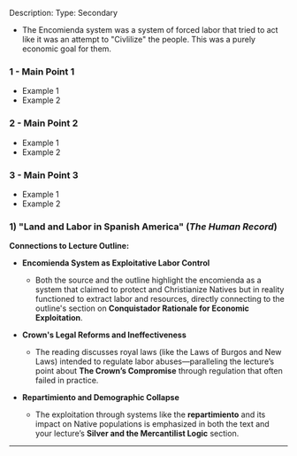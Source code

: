 Description: 
Type: Secondary 
- The Encomienda system was a system of forced labor that tried to act like it was an attempt to "Civlilize" the people. This was a purely economic goal for them.
### 1 - Main Point 1
- Example 1
- Example 2
### 2 - Main Point 2
- Example 1
- Example 2
### 3 - Main Point 3
- Example 1
- Example 2

### 1) **"Land and Labor in Spanish America" (_The Human Record_)**

**Connections to Lecture Outline:**

- **Encomienda System as Exploitative Labor Control**
    
    - Both the source and the outline highlight the encomienda as a system that claimed to protect and Christianize Natives but in reality functioned to extract labor and resources, directly connecting to the outline's section on **Conquistador Rationale for Economic Exploitation**.
        
- **Crown's Legal Reforms and Ineffectiveness**
    
    - The reading discusses royal laws (like the Laws of Burgos and New Laws) intended to regulate labor abuses—paralleling the lecture’s point about **The Crown’s Compromise** through regulation that often failed in practice.
        
- **Repartimiento and Demographic Collapse**
    
    - The exploitation through systems like the **repartimiento** and its impact on Native populations is emphasized in both the text and your lecture’s **Silver and the Mercantilist Logic** section.
        

---

